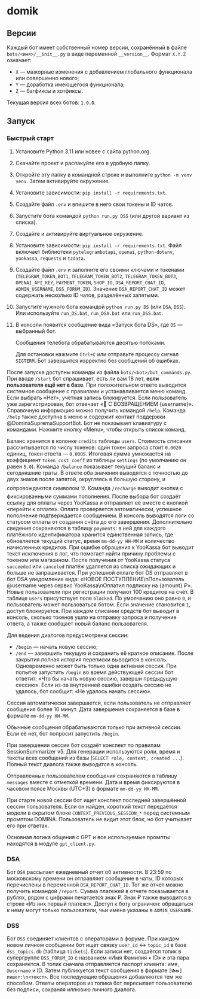 # domik

## Версии

Каждый бот имеет собственный номер версии, сохранённый в файле `bots/<имя>/__init__.py` в виде переменной `__version__`.
Формат `X.Y.Z` означает:

- `X` — мажорные изменения с добавлением глобального функционала или совершенно нового;
- `Y` — доработка имеющегося функционала;
- `Z` — багфиксы и хотфиксы.

Текущая версия всех ботов: `1.0.0`.

## Запуск

### Быстрый старт

1. Установите Python 3.11 или новее с сайта python.org.
2. Скачайте проект и распакуйте его в удобную папку.
3. Откройте эту папку в командной строке и выполните `python -m venv venv`. Затем активируйте окружение.
4. Установите зависимости: `pip install -r requirements.txt`.
5. Создайте файл `.env` и впишите в него свои токены и ID чатов.
6. Запустите бота командой `python run.py DSS` (или другой вариант из списка).

1. Создайте и активируйте виртуальное окружение.
2. Установите зависимости: `pip install -r requirements.txt`.
   Файл включает библиотеки `pytelegrambotapi`, `openai`, `python-dotenv`,
   `yookassa`, `requests` и `tzdata`.
3. Создайте файл `.env` и заполните его своими ключами и токенами (`TELEGRAM_TOKEN_BOT1`, `TELEGRAM_TOKEN_BOT2`, `TELEGRAM_TOKEN_BOT3`, `OPENAI_API_KEY`, `PAYMENT_TOKEN`, `SHOP_ID`, `DSA_REPORT_CHAT_ID`, `ADMIN_USERNAME`, `DSS_FORUM_ID`). Значение `DSA_REPORT_CHAT_ID` может содержать несколько ID чатов, разделённых запятыми.
4. Запустите нужного бота командой `python run.py DS` (или `DSA`, `DSS`). Или используйте `run_DS.bat`, `run_DSA.bat` или `run_DSS.bat`.
5. В консоли появится сообщение вида «Запуск бота DS», где `DS` — выбранный бот.

   Сообщения телебота обрабатываются десятью потоками.

   Для остановки нажмите `Ctrl+C` или отправьте процессу сигнал `SIGTERM`. Бот
   завершится корректно без сообщений об ошибках.

После запуска доступны команды из файла `bots/<bot>/bot_commands.py`. При вводе `/start`
бот спрашивает, есть ли вам 18 лет, **если пользователя ещё нет в базе**. При
положительном ответе выводится системное сообщение с правилами и устанавливается
меню команд. Если выбрать «Нет», учётная запись блокируется.
Если пользователь уже зарегистрирован, бот отвечает
«👋 С ВОЗВРАЩЕНИЕМ {username}».
Справочную информацию можно получить командой `/help`.
Команда `/help` также доступна в меню и содержит контакт поддержки @DominaSupremaSupportBot.
Бот не показывает клавиатуру с командами. Нажмите кнопку «Menu», чтобы открыть список команд.

Баланс хранится в колонке `credits` таблицы `users`. Стоимость списания рассчитывается по числу токенов: один токен запроса стоит `0.0020` единиц, токен ответа — `0.0005`. Итоговая сумма умножается на коэффициент `token_cost_coeff` из таблицы `settings` (по умолчанию он равен `5.0`). Команда `/balance` показывает текущий баланс и сегодняшние траты. В ответе оба значения выводятся с точностью до двух знаков после запятой, округляясь в большую сторону, и сопровождаются символом 🝣.
Команда `/recharge` выводит кнопки с фиксированными суммами пополнения. После выбора бот создаёт ссылку для оплаты через YooKassa и отправляет её вместе с кнопкой «перейти к оплате». Оплата проверяется автоматически, успешное пополнение подтверждается сообщением.
В консоль выводятся логи со статусом оплаты от создания счёта до его завершения. Дополнительно сведения сохраняются в таблицу `payments`: в ней для каждого платёжного идентификатора хранится единственная запись, где обновляется текущий статус, время `mm-dd-yy HH-MM` и количество начисленных кредитов. При ошибке обращения к YooKassa бот выводит текст исключения в лог, что помогает найти причину проблемы с токеном или магазином.
После получения от YooKassa статуса `succeeded` или `canceled` платёж удаляется из списка ожидающих и больше не запрашивается.
При успешной оплате бот DS отправляет в бот DSA уведомление вида:
«НОВОЕ ПОСТУПЛЕНИЕ\nПользователь @username через сервис YooKassa\nОплатил подписку на {amount} ₽».
Новые пользователи при регистрации получают 100 кредитов на счёт.
В таблице `users` присутствует поле `blocked`. По умолчанию оно равно `0`, и
пользователь может пользоваться ботом. Если значение становится `1`, доступ
блокируется.
При каждом списании средств бот выводит в консоль, сколько токенов ушло на
отправку запроса и получение ответа, а также сообщает новый баланс
пользователя.

Для ведения диалогов предусмотрены сессии:
- `/begin` — начать новую сессию;
- `/end` — завершить текущую и сохранить её краткое описание. После закрытия
  полная история переписки выводится в консоль.
Одновременно может быть только одна активная сессия. При попытке запустить `/begin` во время
действующей сессии бот ответит: «Что бы начать новую сессию, заверши предыдущую сессию».
Если из-за внутренней ошибки создать сессию не удалось, бот сообщит: «Не удалось начать сессию».

Сессия автоматически завершается, если пользователь не отправляет сообщения более 10 минут.
Дата завершения сохраняется в базе в формате `mm-dd-yy HH-MM`.

Обычные сообщения обрабатываются только при активной сессии. Если её нет, бот
попросит запустить `/begin`.

При завершении сессии бот создаёт конспект по правилам SessionSummarizer v5.
Для генерации используются роли, время и тексты всех сообщений из базы (`SELECT role, content, created ...`).
Полный текст диалога также выводится в консоль.

Отправленные пользователем сообщения сохраняются в таблицу `messages` вместе с
отметкой времени. Дата и время фиксируются в часовом поясе Москвы
(UTC+3) в формате `mm-dd-yy HH-MM`.

При старте новой сессии бот ищет конспект последней завершённой сессии
пользователя. Если он найден, короткий текст передаётся модели в скрытом блоке
`CONTEXT_PREVIOUS_SESSION_*` перед системным промптом DOMINA. Пользователь не
видит этот блок, но бот учитывает его при ответах.

Основная логика общения с GPT и все используемые промпты находятся в модуле
`gpt_client.py`.

### DSA

Бот `DSA` рассылает ежедневный отчет об активности. В 23:59 по московскому времени
он отправляет сообщение в чаты, ID которых перечислены в переменной
`DSA_REPORT_CHAT_ID`. Тот же отчет можно получить командой `/report`.
Сумма платежей в отчете показывается в рублях, рядом с цифрами печатается знак ₽.
Знак ₽ также выводится в строке «Из них первый платеж:».
Доступ к боту ограничен: обращаться к нему могут только пользователи,
чьи имена указаны в `ADMIN_USERNAME`.

### DSS

Бот `DSS` соединяет клиентов с операторами в форуме. При каждом новом личном
сообщении бот ищет связку `user_id` ↔ `topic_id` в базе `dss_topics.db` (таблица
`tickets`). Если записи нет, создаётся топик в супергруппе `DSS_FORUM_ID` с
названием «Имя Фамилия • ID» и эта пара сохраняется. В топик сначала
отправляется паспорт клиента: имя, `@username` и ID. Затем публикуется текст
сообщения в формате `[Имя] пишет:\n<текст>`. Все последующие обращения
добавляются тем же способом. Ответы операторов из топика бот пересылает
пользователю без подписи, сохраняя иллюзию личного диалога.
